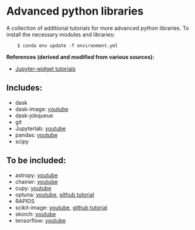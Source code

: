 # Advanced python libraries

A collection of additional tutorials for more advanced python libraries. To install the necessary modules and libraries:

        $ conda env update -f environment.yml
    
**References (derived and modified from various sources):**

- [Jupyter-widget tutorials](https://github.com/jupyter-widgets/tutorial)

    
    
## Includes:

- dask
- dask-image: [youtube](https://youtu.be/XGUS174vvLs)
- dask-jobqueue
- git
- Jupyterlab: [youtube](https://youtu.be/RFabWieskak)
- pandas: [youtube](https://www.youtube.com/watch?v=kQ6UWd9t2Go)
- scipy

## To be included:

- astropy: [youtube](https://youtu.be/Cu1ve91q9NA)
- chainer: [youtube](https://youtu.be/w2n4hJWi4qA)
- cupy: [youtube](https://youtu.be/GjJRNMTA53s)
- optuna: [youtube](https://youtu.be/J_aymk4YXhg), [github tutorial](https://github.com/chendaniely/scipy-2019-pandas)
- RAPIDS
- scikit-image: [youtube](https://www.youtube.com/watch?v=d1CIV9irQAY), [github tutorial](https://github.com/scikit-image/skimage-tutorials)
- skorch: [youtube](https://youtu.be/0J7FaLk0bmQ)
- tensorflow: [youtube](https://www.youtube.com/watch?v=E0-mp5UlWzo&t=2976s)
